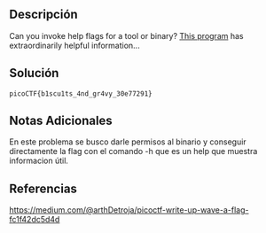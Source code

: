 ## Descripción
Can you invoke help flags for a tool or binary? [This program](https://mercury.picoctf.net/static/cfea736820f329083dab9558c3932ada/warm) has extraordinarily helpful information...

## Solución
`picoCTF{b1scu1ts_4nd_gr4vy_30e77291}`

## Notas Adicionales
En este problema se busco darle permisos al binario y conseguir directamente la flag con el comando -h que es un help  que muestra informacion útil. 

## Referencias
https://medium.com/@arthDetroja/picoctf-write-up-wave-a-flag-fc1f42dc5d4d